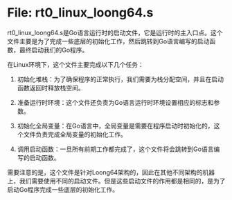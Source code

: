 # File: rt0_linux_loong64.s

rt0_linux_loong64.s是Go语言运行时的启动文件，它是运行时的主入口点。这个文件主要是为了完成一些底层的初始化工作，然后跳转到Go语言编写的启动函数，最终启动我们的Go程序。

在Linux环境下，这个文件主要完成以下几个任务：

1. 初始化堆栈：为了确保程序的正常执行，我们需要为栈分配空间，并且在启动函数返回时释放栈空间。

2. 准备运行时环境：这个文件还负责为Go语言运行时环境设置相应的标志和参数。

3. 初始化全局变量：在Go语言中，全局变量是需要在程序启动时初始化的，这个文件负责完成全局变量的初始化工作。

4. 调用启动函数：一旦所有前期工作都完成了，这个文件将会跳转到Go语言编写的启动函数。

需要注意的是，这个文件是针对Loong64架构的，因此在其他不同架构的机器上，我们需要使用不同的启动文件。但是这些启动文件的作用都是相同的，是为了启动Go程序完成一些底层的初始化工作。

